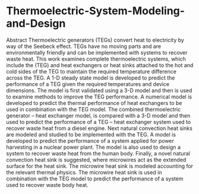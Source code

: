 # Thermoelectric-System-Modeling-and-Design

Abstract
Thermoelectric generators (TEGs) convert heat to electricity by way of the Seebeck effect. TEGs have no moving parts and are environmentally friendly and can be implemented with systems to recover waste heat. This work examines complete thermoelectric systems, which include the (TEG) and heat exchangers or heat sinks attached to the hot and cold sides of the TEG to maintain the required temperature difference across the TEG. A 1-D steady state model is developed to predict the performance of a TEG given the required temperatures and device dimensions. The model is first validated using a 3-D model and then is used to examine methods to improve the TEG performance. A numerical model is developed to predict the thermal performance of heat exchangers to be used in combination with the TEG model. The combined thermoelectric generator – heat exchanger model, is compared with a 3-D model and then used to predict the performance of a TEG – heat exchanger system used to recover waste heat from a diesel engine. Next natural convection heat sinks are modeled and studied to be implemented with the TEG. A model is developed to predict the performance of a system applied for power harvesting in a nuclear power plant. The model is also used to design a system to recover waste heat from the human body. Finally, a novel natural convection heat sink is suggested, where microwires act as the extended surface for the heat sink. The microwire heat sink is modeled accounting for the relevant thermal physics. The microwire heat sink is used in combination with the TEG model to predict the performance of a system used to recover waste body heat.
